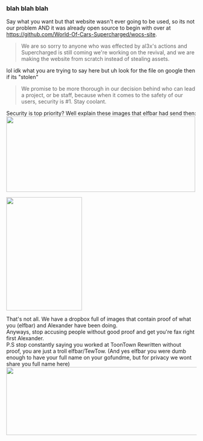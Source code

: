 ### blah blah blah

Say what you want but that website wasn't ever going to be used, so its not our problem AND it was already open source to begin with over at <a href="https://github.com/World-Of-Cars-Supercharged/wocs-site">https://github.com/World-Of-Cars-Supercharged/wocs-site</a>.

> We are so sorry to anyone who was effected by al3x's actions and Supercharged is still coming we're working on the revival, and we are making the website from scratch instead of stealing assets. 

lol idk what you are trying to say here but uh look for the file on google then if its "stolen"

> We promise to be more thorough in our decision behind who can lead a project, or be staff, because when it comes to the safety of our users, security is #1. Stay coolant.

Security is top priority? Well explain these images that elfbar had send then:<br>
<img src="https://uc7a065f128ce0bc70501a6dd4b0.previews.dropboxusercontent.com/p/thumb/AB7sl6ldsPoGeuSXGgMCYUGBP5FXU95LNwefeVPRSC2_Lu77I6L28IGF0xMjvQjf1lla7mYpCXEc0Gqyjy7oqi6b7eoyDRPCh1WFqy8J7nX_YMi3bXX7-ihH7XG6nHyjYdJkhfvHcWDCu3_Fv0JlHFRaTkfB7ffSWkXbk3kcS5kJRw9iGJr8ktDll8adMI9ukNMEwqMYAu-P5b0VBpeSuinsIxdYii32ZANe5Op2WrQfuQDccftlUYyc0bPVwFXWmxCQcULCk_hygOGxhD058FpuIc1O41czT0jNEwIDxerSWE9Ex0YvL2DkYDmMx2mUf_7dy2rMYHZq_4JZ6QFHCbJyCvfLypBJdChWX3ROSuc0BSeJAKK0fEh1GOR_rWuSLbY/p.jpeg" width="500" height="200">

<img src="https://uc3b952527eb06c8155a95dffb98.previews.dropboxusercontent.com/p/thumb/AB6FfBBzRyzhO4etnbeYy_0QjzIgtgpC_55L8bYTU5Kcqgyj21V_o9pnSh9agzNYWmyqnaMeKaE1Rp7a_HA9fiz7zKrJzmwBaARHLKNGltmay0ZbFj6KOnhHOQM1JXGqyFcSbWnNWSn9GK1-c9iPnqo43JjKiNbevPQgIkaNbAZ6FKCOuW30r8jybHLz5B0kblYMejbzcr8J_QMuKwntCguEcglu1FFbKWTgcCgtxiEyVKrEtutfcalUKwW323Yaqsy1hxCHc0uBtgRH8YoqDyeCR42PNkWyy1FijaE4uK5v6m6FoxgvVMp8Vxh7F44-4b35N5_gpiksFDKdS_lCwrE3B7tR7p-auGo0V4_vliZMhrtIK1RduzcShdf63JqXf2s/p.jpeg" width="200" height="300">

That's not all. We have a dropbox full of images that contain proof of what you (elfbar) and Alexander have been doing.<br>
Anyways, stop accusing people without good proof and get you're fax right first Alexander.
<br>
P.S stop constantly saying you worked at ToonTown Rewritten without proof, you are just a troll elfbar/TewTow. (And yes elfbar you were dumb enough to have your full name on your gofundme, but for privacy we wont share you full name here)
<img src="https://ucbddaaa47838b0098a5729260d9.previews.dropboxusercontent.com/p/thumb/AB7yM7VNi2lo39QWxIBGxtTuG4eDBfotQAKLnZM908_HXGUGa2FMdSEgpkRu7km_Vxbm3onE5qY5UqaDVTeHu7KGLxZwbYr--W1DOA9vrlQqBtrJzwMFw6b0p71q1yfvJyHV4MwTcRuUvH_uZ9IzMz4EBigD0njzcHbmbXwNTQ6VeN66hmwAOKW7Wxu9dtuTKF1Xs3UR3CRoc9QcfPH-1pa2YTqAdU413dN7JOb6-kZvQgoIZhLBxHrA4trnXbJokeCw1ukki7f-xI8GueDRl2v-sG7-UFBjlO22z0hkwNBYkrCoEBxMLOZewieJ2A3Nmr_PitIvXw_fRZm01zJtCUyrCo8mKUtcm9U40ad2m2OpCocWPRCFGOto8IgO2Wk_Xd4/p.png" width="1200" height="180">
